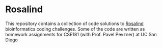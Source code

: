 # Rosalind
This repository contains a collection of code solutions to [Rosalind](http://rosalind.info/about/) bioinformatics coding challenges. Some of the code are written as homework assignments for CSE181 (with Prof. Pavel Pevzner) at UC San Diego
